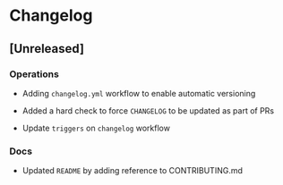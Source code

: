 # Changelog

## [Unreleased]

### Operations

- Adding `changelog.yml` workflow to enable automatic versioning

- Added a hard check to force `CHANGELOG` to be updated as part of PRs

- Update `triggers` on `changelog` workflow

### Docs

- Updated `README` by adding reference to CONTRIBUTING.md
